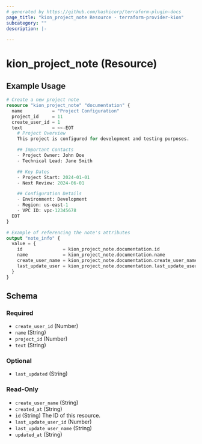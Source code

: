 ```yaml
---
# generated by https://github.com/hashicorp/terraform-plugin-docs
page_title: "kion_project_note Resource - terraform-provider-kion"
subcategory: ""
description: |-
  
---
```


# kion_project_note (Resource)



## Example Usage

```terraform
# Create a new project note
resource "kion_project_note" "documentation" {
  name           = "Project Configuration"
  project_id     = 11
  create_user_id = 1
  text           = <<-EOT
    # Project Overview
    This project is configured for development and testing purposes.

    ## Important Contacts
    - Project Owner: John Doe
    - Technical Lead: Jane Smith

    ## Key Dates
    - Project Start: 2024-01-01
    - Next Review: 2024-06-01

    ## Configuration Details
    - Environment: Development
    - Region: us-east-1
    - VPC ID: vpc-12345678
  EOT
}

# Example of referencing the note's attributes
output "note_info" {
  value = {
    id               = kion_project_note.documentation.id
    name             = kion_project_note.documentation.name
    create_user_name = kion_project_note.documentation.create_user_name
    last_update_user = kion_project_note.documentation.last_update_user_name
  }
}
```

<!-- schema generated by tfplugindocs -->
## Schema

### Required

- `create_user_id` (Number)
- `name` (String)
- `project_id` (Number)
- `text` (String)

### Optional

- `last_updated` (String)

### Read-Only

- `create_user_name` (String)
- `created_at` (String)
- `id` (String) The ID of this resource.
- `last_update_user_id` (Number)
- `last_update_user_name` (String)
- `updated_at` (String)
